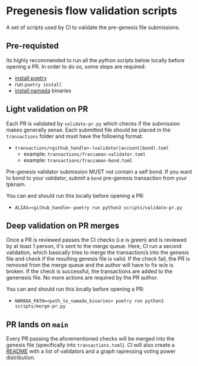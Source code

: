 # Pregenesis flow validation scripts

A set of scripts used by CI to validate the pre-genesis file submissions.

## Pre-requisted
Its highly recommended to run all the python scripts below locally before opening a PR. In order to do so, some steps are required:
- [install poetry](https://python-poetry.org/docs/)
- run `poetry install`
- [install namada](https://docs.namada.net/introduction/install) binaries

## Light validation on PR

Each PR is validated by `validate-pr.py` which checks if the submission makes generally sense. Each submitted file should be placed in the `transactions` folder and must have the following format:
- `transactions/<github_handle>-(validator|account|bond).toml`
    - example: `transactions/fraccaman-validator.toml`
    - example: `transactions/fraccaman-bond.toml`

Pre-genesis validator submission MUST not contain a self bond. If you want to bond to your validator, submit a `bond` pre-genesis transaction from your tpknam.

You can and should run this locally before opening a PR:
- `ALIAS=<github_handle> poetry run python3 scripts/validate-pr.py`

## Deep validation on PR merges

Once a PR is reviewed passes the CI checks (i.e is green) and is reviewed by at least 1 person, it's sent to the merge queue. Here, CI run a second validation, which basically tries to merge the transaction/s into the genesis file and check if the resulting genesis file is valid. If the check fail, the PR is removed from the merge queue and the author will have to fix w/e is broken.
If the check is successful, the transactions are added to the genenesis file. No more actions are required by the PR author.

You can and should run this locally before opening a PR:
- `NAMADA_PATH=<path_to_namada_binaries> poetry run python3 scripts/merge-pr.py`


## PR lands on `main`
Every PR passing the aforementioned checks will be merged into the genesis file (specifically into `transactions.toml`). CI will also create a [README](genesis/README.md) with a list of validators and a graph rapressing voting power distribution.
